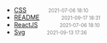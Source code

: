   - [CSS](CSS)<span style="padding-left:2em;color:orange"></span><span style="color:gray;font-size:.8em;padding-left:2em">2021-07-06 18:10</span>
  - [README]()<span style="padding-left:2em;color:orange"></span><span style="color:gray;font-size:.8em;padding-left:2em">2021-09-17 18:31</span>
  - [ReactJS](ReactJS)<span style="padding-left:2em;color:orange"></span><span style="color:gray;font-size:.8em;padding-left:2em">2021-07-06 18:10</span>
  - [Svg](svg)<span style="padding-left:2em;color:orange"></span><span style="color:gray;font-size:.8em;padding-left:2em">2021-09-13 17:36</span>
